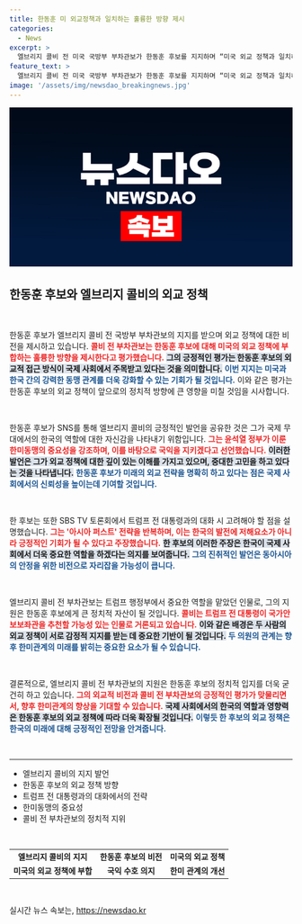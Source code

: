 ```yaml
---
title: 한동훈 미 외교정책과 일치하는 훌륭한 방향 제시
categories:
  - News
excerpt: >
  엘브리지 콜비 전 미국 국방부 부차관보가 한동훈 후보를 지지하며 “미국 외교 정책과 일치하는 훌륭한 방향”이라고 극찬했습니다. 콜비의 지지는 한미동맹 강화의 연관성 속에서 주목받고 있습니다.
feature_text: >
  엘브리지 콜비 전 미국 국방부 부차관보가 한동훈 후보를 지지하며 “미국 외교 정책과 일치하는 훌륭한 방향”이라고 극찬했습니다. 콜비의 지지는 한미동맹 강화의 연관성 속에서 주목받고 있습니다.
image: '/assets/img/newsdao_breakingnews.jpg'
---
```


<p><img src="/assets/img/newsdao_breakingnews.jpg" alt="ranknews 속보" /></p>

<h2 data-ke-size="size26">한동훈 후보와 엘브리지 콜비의 외교 정책</h2>

<p data-ke-size="size16">&nbsp;</p>

<p>한동훈 후보가 엘브리지 콜비 전 국방부 부차관보의 지지를 받으며 외교 정책에 대한 비전을 제시하고 있습니다. <b><span style="color: #ee2323;">콜비 전 부차관보는 한동훈 후보에 대해 미국의 외교 정책에 부합하는 훌륭한 방향을 제시한다고 평가했습니다.</span></b> <b><span style="background-color: #21538527;">그의 긍정적인 평가는 한동훈 후보의 외교적 접근 방식이 국제 사회에서 주목받고 있다는 것을 의미합니다.</span></b> <b><span style="color: #1a5490;">이번 지지는 미국과 한국 간의 강력한 동맹 관계를 더욱 강화할 수 있는 기회가 될 것입니다.</span></b> 이와 같은 평가는 한동훈 후보의 외교 정책이 앞으로의 정치적 방향에 큰 영향을 미칠 것임을 시사합니다.</p>

<p data-ke-size="size16">&nbsp;</p>

<p>한동훈 후보가 SNS를 통해 엘브리지 콜비의 긍정적인 발언을 공유한 것은 그가 국제 무대에서의 한국의 역할에 대한 자신감을 나타내기 위함입니다. <b><span style="color: #ee2323;">그는 윤석열 정부가 이룬 한미동맹의 중요성을 강조하며, 이를 바탕으로 국익을 지키겠다고 선언했습니다.</span></b> <b><span style="background-color: #21538527;">이러한 발언은 그가 외교 정책에 대한 깊이 있는 이해를 가지고 있으며, 중대한 고민을 하고 있다는 것을 나타냅니다.</span></b> <b><span style="color: #1a5490;">한동훈 후보가 미래의 외교 전략을 명확히 하고 있다는 점은 국제 사회에서의 신뢰성을 높이는데 기여할 것입니다.</span></b></p>

<p data-ke-size="size16">&nbsp;</p>

<p>한 후보는 또한 SBS TV 토론회에서 트럼프 전 대통령과의 대화 시 고려해야 할 점을 설명했습니다. <b><span style="color: #ee2323;">그는 '아시아 퍼스트' 전략을 반복하며, 이는 한국의 발전에 저해요소가 아니라 긍정적인 기회가 될 수 있다고 주장했습니다.</span></b> <b><span style="background-color: #21538527;">한 후보의 이러한 주장은 한국이 국제 사회에서 더욱 중요한 역할을 하겠다는 의지를 보여줍니다.</span></b> <b><span style="color: #1a5490;">그의 진취적인 발언은 동아시아의 안정을 위한 비전으로 자리잡을 가능성이 큽니다.</span></b></p>

<p data-ke-size="size16">&nbsp;</p>

<p>엘브리지 콜비 전 부차관보는 트럼프 행정부에서 중요한 역할을 맡았던 인물로, 그의 지원은 한동훈 후보에게 큰 정치적 자산이 될 것입니다. <b><span style="color: #ee2323;">콜비는 트럼프 전 대통령이 국가안보보좌관을 추천할 가능성 있는 인물로 거론되고 있습니다.</span></b> <b><span style="background-color: #21538527;">이와 같은 배경은 두 사람의 외교 정책이 서로 감정적 지지를 받는 데 중요한 기반이 될 것입니다.</span></b> <b><span style="color: #1a5490;">두 의원의 관계는 향후 한미관계의 미래를 밝히는 중요한 요소가 될 수 있습니다.</span></b></p>

<p data-ke-size="size16">&nbsp;</p>

<p>결론적으로, 엘브리지 콜비 전 부차관보의 지원은 한동훈 후보의 정치적 입지를 더욱 굳건히 하고 있습니다. <b><span style="color: #ee2323;">그의 외교적 비전과 콜비 전 부차관보의 긍정적인 평가가 맞물리면서, 향후 한미관계의 향상을 기대할 수 있습니다.</span></b> <b><span style="background-color: #21538527;">국제 사회에서의 한국의 역할과 영향력은 한동훈 후보의 외교 정책에 따라 더욱 확장될 것입니다.</span></b> <b><span style="color: #1a5490;">이렇듯 한 후보의 외교 정책은 한국의 미래에 대해 긍정적인 전망을 안겨줍니다.</span></b></p>

<p data-ke-size="size16">&nbsp;</p>

<hr>

<ul>
  <li>엘브리지 콜비의 지지 발언</li>
  <li>한동훈 후보의 외교 정책 방향</li>
  <li>트럼프 전 대통령과의 대화에서의 전략</li>
  <li>한미동맹의 중요성</li>
  <li>콜비 전 부차관보의 정치적 지위</li>
</ul>

<p data-ke-size="size16">&nbsp;</p>

<table>
  <tr>
    <td style="text-align: center; height: 17px;"><b>엘브리지 콜비의 지지</b></td>
    <td style="text-align: center; height: 17px;"><b>한동훈 후보의 비전</b></td>
    <td style="text-align: center; height: 17px;"><b>미국의 외교 정책</b></td>
  </tr>
  <tr>
    <td style="text-align: center; height: 17px;"><b>미국의 외교 정책에 부합</b></td>
    <td style="text-align: center; height: 17px;"><b>국익 수호 의지</b></td>
    <td style="text-align: center; height: 17px;"><b>한미 관계의 개선</b></td>
  </tr>
</table>

<p data-ke-size="size16">&nbsp;</p>
실시간 뉴스 속보는, <a href="https://newsdao.kr" rel="dofollow">https://newsdao.kr</a>


